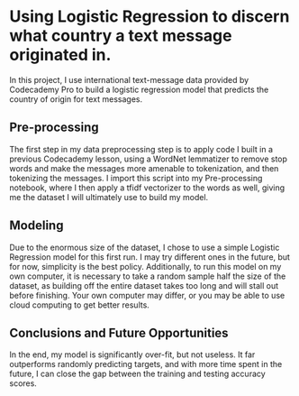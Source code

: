 # Using Logistic Regression to discern what country a text message originated in.

In this project, I use international text-message data provided by Codecademy Pro to build a logistic regression model that predicts the country of origin for text messages.  

## Pre-processing
The first step in my data preprocessing step is to apply code I built in a previous Codecademy lesson, using a WordNet lemmatizer to remove stop words and make the messages more amenable to tokenization, and then tokenizing the messages.  I import this script into my Pre-processing notebook, where I then apply a tfidf vectorizer to the words as well, giving me the dataset I will ultimately use to build my model.

## Modeling
Due to the enormous size of the dataset, I chose to use a simple Logistic Regression model for this first run.  I may try different ones in the future, but for now, simplicity is the best policy.  Additionally, to run this model on my own computer, it is necessary to take a random sample half the size of the dataset, as building off the entire dataset takes too long and will stall out before finishing.  Your own computer may differ, or you may be able to use cloud computing to get better results.

## Conclusions and Future Opportunities
In the end, my model is significantly over-fit, but not useless.  It far outperforms randomly predicting targets, and with more time spent in the future, I can close the gap between the training and testing accuracy scores. 